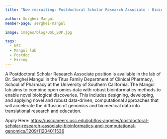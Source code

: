 ```yaml
---
title: "Now recruiting: Postdoctoral Scholar Research Associate - Bioinformatics and Computational Genomics"

author: Serghei Mangul
member-page: serghei-mangul

image: images/blog/USC_SOP.jpg

tags:
  - USC
  - Mangul lab
  - Postdoc
  - Hiring
---
```

A Postdoctoral Scholar Research Associate position is available in the lab of Dr. Serghei Mangul in the Titus Family Department of Clinical Pharmacy, School of Pharmacy at the University of Southern California. The Mangul lab aims to combine open omics data with robust bioinformatics methods to enable novel biological discoveries. This includes designing, developing, and applying novel and robust data-driven, computational approaches that will accelerate the diffusion of genomics and biomedical data into translational research and education.

Apply Here: https://usccareers.usc.edu/job/los-angeles/postdoctoral-scholar-research-associate-bioinformatics-and-computational-genomics/1209/11204011536



